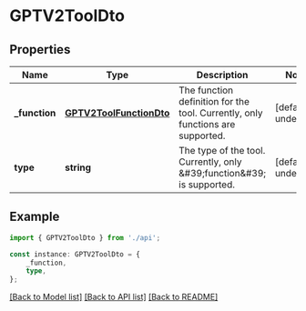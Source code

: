 # GPTV2ToolDto


## Properties

Name | Type | Description | Notes
------------ | ------------- | ------------- | -------------
**_function** | [**GPTV2ToolFunctionDto**](GPTV2ToolFunctionDto.md) | The function definition for the tool. Currently, only functions are supported. | [default to undefined]
**type** | **string** | The type of the tool. Currently, only \&#39;function\&#39; is supported. | [default to undefined]

## Example

```typescript
import { GPTV2ToolDto } from './api';

const instance: GPTV2ToolDto = {
    _function,
    type,
};
```

[[Back to Model list]](../README.md#documentation-for-models) [[Back to API list]](../README.md#documentation-for-api-endpoints) [[Back to README]](../README.md)
